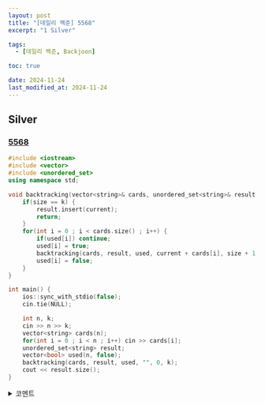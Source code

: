 ```yaml
---
layout: post
title: "[데일리 백준] 5568"
excerpt: "1 Silver"

tags:
  - [데일리 백준, Backjoon]

toc: true

date: 2024-11-24
last_modified_at: 2024-11-24
---
```

## Silver
### [5568][def]

```c++
#include <iostream>
#include <vector>
#include <unordered_set>
using namespace std;

void backtracking(vector<string>& cards, unordered_set<string>& result, vector<bool>& used, string current, int size, int k) {
    if(size == k) {
        result.insert(current);
        return;
    }
    for(int i = 0 ; i < cards.size() ; i++) {
        if(used[i]) continue;
        used[i] = true;
        backtracking(cards, result, used, current + cards[i], size + 1, k);
        used[i] = false;
    }
}

int main() {
    ios::sync_with_stdio(false);
    cin.tie(NULL);

    int n, k;
    cin >> n >> k;
    vector<string> cards(n);
    for(int i = 0 ; i < n ; i++) cin >> cards[i];
    unordered_set<string> result;
    vector<bool> used(n, false);
    backtracking(cards, result, used, "", 0, k);
    cout << result.size();
}
```

<details>
<summary>코멘트</summary>
<div markdown="1">

- 백트래킹.

- 쉬어가는 문제

</div>
</details>

[def]: https://www.acmicpc.net/problem/5568